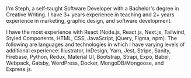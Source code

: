 I'm Steph, a self-taught Software Developer with a Bachelor's degree in Creative Writing. I have 3+ years experience in teaching and 2+ years experience in marketing, graphic design, and software development.

I have the most experience with React (Node.js, React.js, Next.js, Tailwind, Styled Components, HTML, CSS, JavaScript, jQuery, Figma, npm). The following are languages and technologies in which I have varying levels of additional experience: Illustrator, InDesign, Yarn, Jest, Stripe, Sanity, Firebase, Python, Redux, Material UI, Bootstrap, Strapi, Expo, Babel, Webpack, Gatsby, WordPress, Docker, MongoDB/Mongoose, and Express.js.
